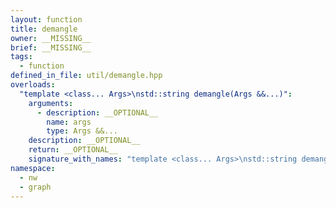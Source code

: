 ```yaml
---
layout: function
title: demangle
owner: __MISSING__
brief: __MISSING__
tags:
  - function
defined_in_file: util/demangle.hpp
overloads:
  "template <class... Args>\nstd::string demangle(Args &&...)":
    arguments:
      - description: __OPTIONAL__
        name: args
        type: Args &&...
    description: __OPTIONAL__
    return: __OPTIONAL__
    signature_with_names: "template <class... Args>\nstd::string demangle(Args &&... args)"
namespace:
  - nw
  - graph
---
```

